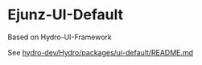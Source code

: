 # Ejunz-UI-Default

Based on Hydro-UI-Framework  

See [hydro-dev/Hydro/packages/ui-default/README.md](https://github.com/hydro-dev/Hydro/blob/master/packages/ui-default/README.md)  
